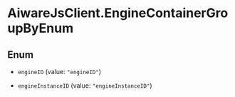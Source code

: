 # AiwareJsClient.EngineContainerGroupByEnum

## Enum


* `engineID` (value: `"engineID"`)

* `engineInstanceID` (value: `"engineInstanceID"`)


